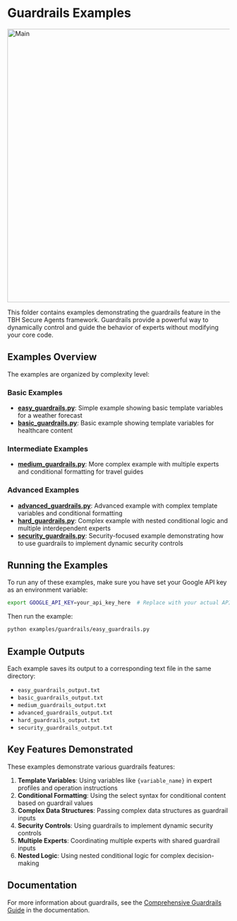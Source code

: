 # Guardrails Examples

<img width="618" alt="Main" src="https://github.com/user-attachments/assets/dbbf5a4f-7b0b-4f43-9b37-ef77dc761ff1" />

This folder contains examples demonstrating the guardrails feature in the TBH Secure Agents framework. Guardrails provide a powerful way to dynamically control and guide the behavior of experts without modifying your core code.

## Examples Overview

The examples are organized by complexity level:

### Basic Examples

- **[easy_guardrails.py](./easy_guardrails.py)**: Simple example showing basic template variables for a weather forecast
- **[basic_guardrails.py](./basic_guardrails.py)**: Basic example showing template variables for healthcare content

### Intermediate Examples

- **[medium_guardrails.py](./medium_guardrails.py)**: More complex example with multiple experts and conditional formatting for travel guides

### Advanced Examples

- **[advanced_guardrails.py](./advanced_guardrails.py)**: Advanced example with complex template variables and conditional formatting
- **[hard_guardrails.py](./hard_guardrails.py)**: Complex example with nested conditional logic and multiple interdependent experts
- **[security_guardrails.py](./security_guardrails.py)**: Security-focused example demonstrating how to use guardrails to implement dynamic security controls

## Running the Examples

To run any of these examples, make sure you have set your Google API key as an environment variable:

```bash
export GOOGLE_API_KEY=your_api_key_here  # Replace with your actual API key
```

Then run the example:

```bash
python examples/guardrails/easy_guardrails.py
```

## Example Outputs

Each example saves its output to a corresponding text file in the same directory:

- `easy_guardrails_output.txt`
- `basic_guardrails_output.txt`
- `medium_guardrails_output.txt`
- `advanced_guardrails_output.txt`
- `hard_guardrails_output.txt`
- `security_guardrails_output.txt`

## Key Features Demonstrated

These examples demonstrate various guardrails features:

1. **Template Variables**: Using variables like `{variable_name}` in expert profiles and operation instructions
2. **Conditional Formatting**: Using the select syntax for conditional content based on guardrail values
3. **Complex Data Structures**: Passing complex data structures as guardrail inputs
4. **Security Controls**: Using guardrails to implement dynamic security controls
5. **Multiple Experts**: Coordinating multiple experts with shared guardrail inputs
6. **Nested Logic**: Using nested conditional logic for complex decision-making

## Documentation

For more information about guardrails, see the [Comprehensive Guardrails Guide](../../docs/guardrails_comprehensive.md) in the documentation.
